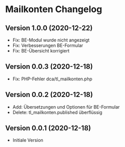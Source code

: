 # Mailkonten Changelog

## Version 1.0.0 (2020-12-22)

* Fix: BE-Modul wurde nicht angezeigt
* Fix: Verbesserungen BE-Formular
* Fix: BE-Übersicht korrigiert

## Version 0.0.3 (2020-12-18)

* Fix: PHP-Fehler dca/tl_mailkonten.php

## Version 0.0.2 (2020-12-18)

* Add: Übersetzungen und Optionen für BE-Formular
* Delete: tl_mailkonten.published überflüssig

## Version 0.0.1 (2020-12-18)

* Initiale Version
